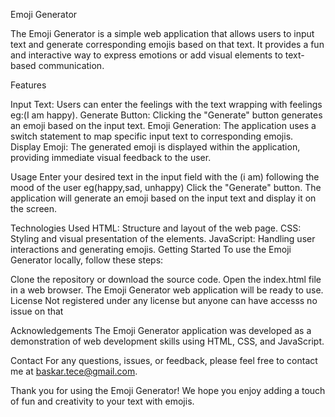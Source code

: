 Emoji Generator

The Emoji Generator is a simple web application that allows users to input text and generate corresponding emojis based on that text. It provides a fun and interactive way to express emotions or add visual elements to text-based communication.

Features

Input Text: Users can enter the feelings with the text wrapping with feelings eg:(I am happy).
Generate Button: Clicking the "Generate" button generates an emoji based on the input text.
Emoji Generation: The application uses a switch statement to map specific input text to corresponding emojis.
Display Emoji: The generated emoji is displayed within the application, providing immediate visual feedback to the user.

Usage
Enter your desired text in the input field with the (i am) following the mood of the user eg(happy,sad, unhappy)
Click the "Generate" button.
The application will generate an emoji based on the input text and display it on the screen.

Technologies Used
HTML: Structure and layout of the web page.
CSS: Styling and visual presentation of the elements.
JavaScript: Handling user interactions and generating emojis.
Getting Started
To use the Emoji Generator locally, follow these steps:

Clone the repository or download the source code.
Open the index.html file in a web browser.
The Emoji Generator web application will be ready to use.
License
Not registered under any license but anyone can have accesss no issue on that

Acknowledgements
The Emoji Generator application was developed as a demonstration of web development skills using HTML, CSS, and JavaScript.

Contact
For any questions, issues, or feedback, please feel free to contact me at baskar.tece@gmail.com.

Thank you for using the Emoji Generator! We hope you enjoy adding a touch of fun and creativity to your text with emojis.
